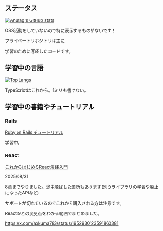 ## ステータス

[![Anurag's GitHub stats](https://github-readme-stats-fork-five.vercel.app/api?username=aokuma783&show_icons=true&locale=ja&hide=stars,prs,issues,contribs&rank_icon=github&include_all_commits=true&hide_title=true&card_width=10)](https://github.com/anuraghazra/github-readme-stats)

OSS活動をしていないので特に表示するものがないです！

プライベートリポジトリは主に

学習のために写経したコードです。

## 学習中の言語
[![Top Langs](https://github-readme-stats-fork-five.vercel.app/api/top-langs/?username=aokuma783&hide=MDX,shell&hide_progress=true&locale=ja&langs_count=20&hide_title=true)](https://github.com/anuraghazra/github-readme-stats)

TypeScriotはこれから。1ミリも書けない。

## 学習中の書籍やチュートリアル

### Rails
[Ruby on Rails チュートリアル](https://railstutorial.jp/)

学習中。

### React
[これからはじめるReact実践入門](https://wings.msn.to/index.php/-/A-03/978-4-8156-1948-0/)

2025/08/31

8章までやりました。途中飛ばした箇所もあります(別のライブラリの学習や廃止になったAPIなど)

サポートが切れているのでこれから購入される方は注意です。

React19との変更点をわかる範囲でまとめました。

https://x.com/aokuma783/status/1952930123591860381

<!--
**aokuma783/aokuma783** is a ✨ _special_ ✨ repository because its `README.md` (this file) appears on your GitHub profile.

Here are some ideas to get you started:

- 🔭 I’m currently working on ...
- 🌱 I’m currently learning ...
- 👯 I’m looking to collaborate on ...
- 🤔 I’m looking for help with ...
- 💬 Ask me about ...
- 📫 How to reach me: ...
- 😄 Pronouns: ...
- ⚡ Fun fact: ...
-->
